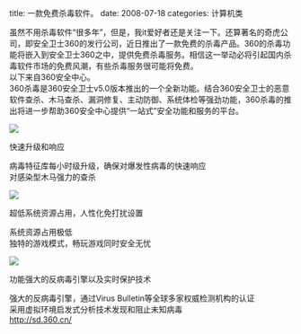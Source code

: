 title: 一款免费杀毒软件。
date: 2008-07-18
categories: 计算机类

虽然不用杀毒软件“很多年”，但是，我it爱好者还是关注一下。还算著名的奇虎公司，即安全卫士360的发行公司，近日推出了一款免费的杀毒产品。360的杀毒功能将嵌入到安全卫士360之中，提供免费杀毒服务。相信这一举动必将引起国内杀毒软件市场的免费风潮，有些杀毒服务很可能将免费。  
以下来自360安全中心。  
360杀毒是360安全卫士v5.0版本推出的一个全新功能。结合360安全卫士的恶意软件查杀、木马查杀、漏洞修复、主动防御、系统体检等强劲功能，360杀毒的推出将进一步帮助360安全中心提供“一站式”安全功能和服务的平台。

![](images/sdt1.gif)

快速升级和响应

病毒特征库每小时级升级，确保对爆发性病毒的快速响应  
对感染型木马强力的查杀

![](images/sdt2.gif)

超低系统资源占用，人性化免打扰设置

系统资源占用极低  
独特的游戏模式，畅玩游戏同时安全无忧

![](images/sdt3.gif)

功能强大的反病毒引擎以及实时保护技术

强大的反病毒引擎，通过Virus Bulletin等全球多家权威检测机构的认证  
采用虚拟环境启发式分析技术发现和阻止未知病毒  
http://sd.360.cn/
